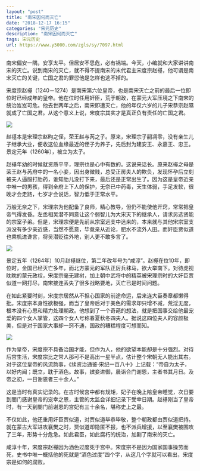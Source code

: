 ```yaml
---
layout: "post"
title: "南宋因何而灭亡"
date: "2018-12-17 16:15"
categories: "宋元历史"
description: "南宋因何而灭亡"
tags: 宋元历史
url: https://www.y5000.com/zgls/sy/7097.html
---
```






南宋偏安一隅，安享太平。但居安不思危，必有祸端。今天，小编就和大家讲讲南宋的灭亡。说到南宋的灭亡，就不得不提南宋的末代君主宋度宗赵禥，他可谓是南宋灭亡的关键，亡国之君的罪愆他是怎样也逃不掉的。

宋度宗赵禥（1240－1274）是南宋第六位皇帝，也是南宋灭亡之前的最后一位即位时已经成年的皇帝。他在位时任用奸臣，荒于朝政，在蒙元大军压境之下南宋的统治岌岌可危。他去世两年之后，南宋即遭灭亡，他的年仅六岁的儿子宋恭宗赵隰就成了亡国之君。从这个意义上说，宋度宗其实才是真正负有责任的亡国之君。

![](https://img.y5000.com/uploads/allimg/161213/1340522F0-0.jpg)

赵禥本是宋理宗赵昀之侄，荣王赵与芮之子。原来，宋理宗子嗣凋零，没有亲生儿子继承大业，便收这位血缘最近的侄子为养子，先后封为建安王、永嘉王、忠王。景定元年（1260年），被立为太子。

赵禥年幼的时候就资质平平，理宗也是心中有数的。这说来话长。原来赵禥之母是荣王赵与芮府中的一名小妾，因出身微贱，总受正房夫人的欺负，发现怀孕后立刻被夫人逼服打胎药，谁知胎儿没打下来，最后还是正常出生了。因为这是皇帝近亲中唯一的男孩，得到全府上下人的保护，无奈已中药毒，天生体弱，手足发软，很晚才会走路，七岁才会说话，智力低于正常水平。

万般无奈之下，宋理宗为他配备了良师，精心教导，但仍不能使他开窍，常常把皇帝气得发昏。左丞相吴潜不同意让这个弱智儿为大宋天下的继承人，请求另选贤能的宗室子弟。但是，宋理宗便是先前从宗室远支中选来的，本来就与其他宋宗室支派没有多少亲近感，当然不愿意，毕竟亲从近论，肥水不流外人田。而奸臣贾似道也乘机进谗言，将吴潜贬往外地，别人更不敢多言了。

![](https://img.y5000.com/uploads/allimg/161213/1340525364-1.jpg)

景定五年（1264年）10月赵禥继位，第二年改年号为“咸淳”。赵禥在位10年，即位时，金国已经灭亡多年，而北方蒙元的军队正厉兵秣马，欲大举南下。对待虎视眈眈的蒙元政权，宋度宗毫无建树，加上朝中武将中的精英被宋理宗时的大奸臣贾似道一网打尽，南宋接连丢失了很多战略要地，灭亡已是时间问题。

在如此紧要时刻，宋度宗居然从不担心国家的前途命运，后来连大臣奏章都懒得批。宋度宗本身性欲极强，而当了皇帝后对于美色的需求却只增不减，荒淫无度，根本没有心思和精力处理朝政。他想到了一个奇葩的想法，就是把国事交给他最宠爱的四个女人掌管，这四个女人号称春夏秋冬四夫人。据说这四位夫人的容颜极美，但是对于国家大事却一窍不通，国政的糟糕程度可想而知。

![](https://img.y5000.com/uploads/allimg/161213/13405215I-2.jpg)

作为皇帝，宋度宗不具备治国才能，但作为人，他的欲望本能却是十分强烈。对待后宫生活，宋度宗比之常人那可不是高出一星半点，估计整个宋朝无人能出其右。对于这位皇帝的风流韵事，《续资治通鉴·宋纪一百八十》上记载：“帝自为太子，以好内闻；既立，耽于酒色。故事，嫔妾进御，晨诣合门谢恩，主者书其月日。及帝之初，一日谢恩者三十余人。”

这是当时有真实记录的。在古时候宫中都有规矩，妃子在晚上陪皇帝睡觉，次日要到閤门感谢皇帝的宠幸之恩，主管的太监会详细记录下受幸日期。赵禥刚当了皇帝时，有一天到閤门前谢恩的宫妃有三十余名，堪称史上之最。

不仅如此，他还重用奸臣贾似道，对贾似道毕恭毕敬，整个朝政都由贾似道把持。就在蒙古大军进攻襄樊之时，贾似道却隐匿不报，也不派兵增援，以至襄樊被围攻了三年，形势十分危急。如此君臣，如此腐朽的统治，加剧了南宋的灭亡。

咸淳十年，宋度宗赵禥因为酒色过度死于宫中。宋度宗不是因为国家国事操劳而死，史书中唯一概括他的死就是“酒色过度”四个字，从这几个字就可以看出，宋度宗是如何的腐败。
